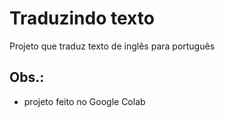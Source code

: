 # Traduzindo texto
Projeto que traduz texto de inglês para português

## Obs.:
- projeto feito no Google Colab
